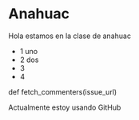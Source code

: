 # Anahuac
Hola estamos en la clase de anahuac

- 1 uno
- 2 dos
- 3
- 4
  
def fetch_commenters(issue_url)

Actualmente estoy usando GitHub

